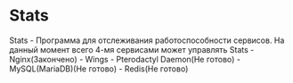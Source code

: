 # Stats
Stats - Программа для отслеживания работоспособности сервисов.
На данный момент всего 4-мя сервисами может управлять Stats
          - Nginx(Закончено)
	  - Wings - Pterodactyl Daemon(Не готово)
	  - MySQL(MariaDB)(Не готово)
	  - Redis(Не готово)
